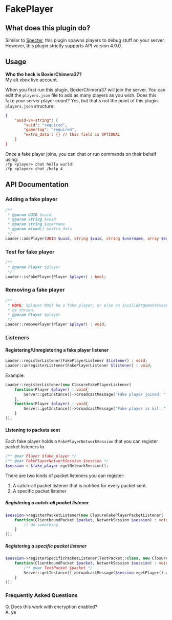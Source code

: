 # FakePlayer

## What does this plugin do?
Similar to [Specter](https://github.com/falkirks/Specter), this plugin spawns players to debug stuff on your server. However, this plugin strictly supports API version 4.0.0.

## Usage
**Who the heck is BoxierChimera37?**<br>My alt xbox live account.

When you first run this plugin, BoxierChimera37 will join the server. You can edit the `players.json` file to add as many players as you wish.
Does this fake your server player count? Yes, but that's not the point of this plugin.<br>
`players.json` structure:
```json
{
	"uuid-v4-string": {
		"xuid": "required",
		"gamertag": "required",
		"extra_data': {} // this field is OPTIONAL
	}
}
```

Once a fake player joins, you can chat or run commands on their behalf using:<br>
`/fp <player> chat hello wurld!`<br>
`/fp <player> chat /help 4`

## API Documentation
### Adding a fake player
```php
/**
 * @param UUID $uuid
 * @param string $xuid
 * @param string $username
 * @param mixed[] $extra_data
 */
Loader::addPlayer(UUID $uuid, string $xuid, string $username, array $extra_data) : Player;
```

### Test for fake player
```php
/**
 * @param Player $player
 */
Loader::isFakePlayer(Player $player) : bool;
```

### Removing a fake player
```php
/**
 * NOTE: $player MUST be a fake player, or else an InvalidArgumentException will
 * be thrown.
 * @param Player $player
 */
Loader::removePlayer(Player $player) : void;
```

### Listeners
#### Registering/Unregistering a fake player listener
```php
Loader::registerListener(FakePlayerListener $listener) : void;
Loader::unregisterListener(FakePlayerListener $listener) : void;
```
Example:
```php
Loader::registerListener(new ClosureFakePlayerListener(
	function(Player $player) : void{
		Server::getInstance()->broadcastMessage("Fake player joined: " . $player->getName());
	},
	function(Player $player) : void{
		Server::getInstance()->broadcastMessage("Fake player is kil: " . $player->getName());
	}
));
```

#### Listening to packets sent
Each fake player holds a `FakePlayerNetworkSession` that you can register packet listeners to.
```php
/** @var Player $fake_player */
/** @var FakePlayerNetworkSession $session */
$session = $fake_player->getNetworkSession();
```

There are two kinds of packet listeners you can register:
1. A catch-all packet listener that is notified for every packet sent.
2. A specific packet listener

##### Registering a catch-all packet listener
```php
$session->registerPacketListener(new ClosureFakePlayerPacketListener(
	function(ClientboundPacket $packet, NetworkSession $session) : void{
		// do something
	}
));
```

##### Registering a specific packet listener
```php
$session->registerSpecificPacketListener(TextPacket::class, new ClosureFakePlayerPacketListener(
	function(ClientboundPacket $packet, NetworkSession $session) : void{
		/** @var TextPacket $packet */
		Server::getInstance()->broadcastMessage($session->getPlayer()->getName() . " was sent text: " . $packet->message);
	}
));
```

### Frequently Asked Questions
Q. Does this work with encryption enabled?<br>
A. ye
